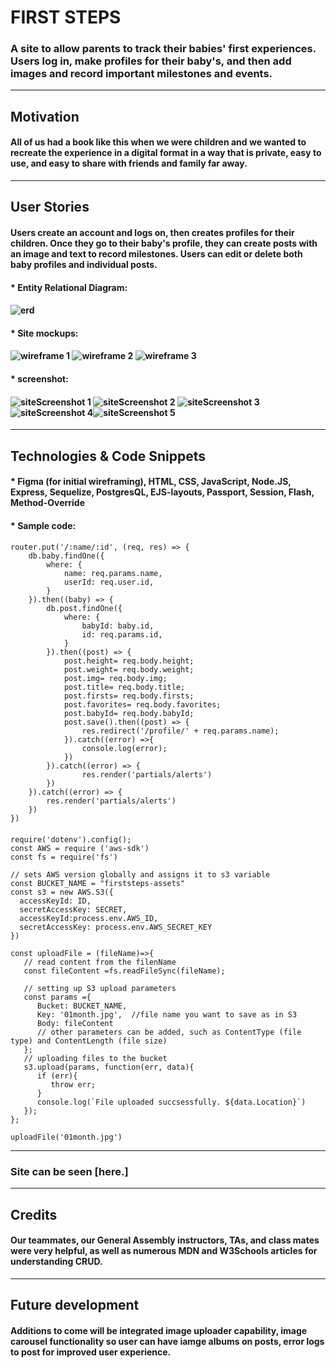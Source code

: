 # FIRST STEPS
### A site to allow parents to track their babies' first experiences. Users log in, make profiles for their baby's, and then add images and record important milestones and events.


---
## Motivation
#### All of us had a book like this when we were children and we wanted to recreate the experience in a digital format in a way that is private, easy to use, and easy to share with friends and family far away.

---
## User Stories 

#### Users create an account and logs on, then creates profiles for their children. Once they go to their baby's profile, they can create posts with an image and text to record milestones. Users can edit or delete both baby profiles and individual posts.


#### * Entity Relational Diagram:

#### ![erd](./planning/erd.png) 

#### * Site mockups:

#### ![wireframe 1](./planning/wire1.png) ![wireframe 2](./planning/wire2.png) ![wireframe 3](./planning/wire3.png)

#### *  screenshot:

#### ![siteScreenshot 1](./planning/screenshot1.png) ![siteScreenshot 2](./planning/screenshot2.png) ![siteScreenshot 3](./planning/screenshot3.png)![siteScreenshot 4](./planning/screenshot4.png)![siteScreenshot 5](./planning/screenshot5.png)


---

## Technologies & Code Snippets
#### * Figma (for initial wireframing), HTML, CSS, JavaScript, Node.JS, Express, Sequelize, PostgresQL, EJS-layouts, Passport, Session, Flash, Method-Override
#### * Sample code:
#### 
```
router.put('/:name/:id', (req, res) => {
    db.baby.findOne({
        where: {
            name: req.params.name, 
            userId: req.user.id,
        }
    }).then((baby) => {
        db.post.findOne({
            where: {
                babyId: baby.id,
                id: req.params.id,
            }
        }).then((post) => {
            post.height= req.body.height;
            post.weight= req.body.weight;
            post.img= req.body.img;
            post.title= req.body.title;
            post.firsts= req.body.firsts;
            post.favorites= req.body.favorites;
            post.babyId= req.body.babyId;
            post.save().then((post) => {
                res.redirect('/profile/' + req.params.name);
            }).catch((error) =>{
                console.log(error);
            })                   
        }).catch((error) => {
                res.render('partials/alerts')
        })
    }).catch((error) => {
        res.render('partials/alerts')
    })
})    

```


#### 
```
require('dotenv').config();
const AWS = require ('aws-sdk')
const fs = require('fs')

// sets AWS version globally and assigns it to s3 variable
const BUCKET_NAME = "firststeps-assets"
const s3 = new AWS.S3({
  accessKeyId: ID,
  secretAccessKey: SECRET,
  accessKeyId:process.env.AWS_ID,
  secretAccessKey: process.env.AWS_SECRET_KEY
})

const uploadFile = (fileName)=>{
   // read content from the filenName
   const fileContent =fs.readFileSync(fileName);

   // setting up S3 upload parameters
   const params ={
      Bucket: BUCKET_NAME,
      Key: '01month.jpg',  //file name you want to save as in S3
      Body: fileContent
      // other parameters can be added, such as ContentType (file type) and ContentLength (file size)
   };
   // uploading files to the bucket
   s3.upload(params, function(err, data){
      if (err){
         throw err;
      }
      console.log(`File uploaded succsessfully. ${data.Location}`)
   });
};

uploadFile('01month.jpg')

```





---

### Site can be seen **[here.]**

---
## Credits
#### Our teammates, our General Assembly instructors, TAs, and class mates were very helpful, as well as numerous MDN and W3Schools articles for understanding CRUD. 

---

## Future development
#### Additions to come will be integrated image uploader capability, image carousel functionality so user can have iamge albums on posts, error logs to post for improved user experience. 

